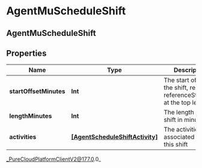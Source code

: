 # AgentMuScheduleShift

## AgentMuScheduleShift

## Properties

|Name | Type | Description | Notes|
|------------ | ------------- | ------------- | -------------|
| **startOffsetMinutes** | **Int** | The start offset of the shift, relative to referenceStartDate at the top level | |
| **lengthMinutes** | **Int** | The length of the shift in minutes | |
| **activities** | [**[AgentScheduleShiftActivity]**]([AgentScheduleShiftActivity]) | The activities associated with this shift | |



_PureCloudPlatformClientV2@177.0.0_
